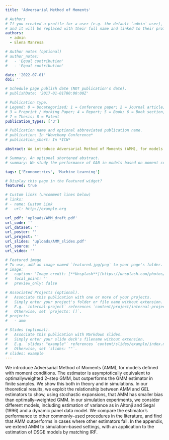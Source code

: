```yaml
---
title: 'Adversarial Method of Moments'

# Authors
# If you created a profile for a user (e.g. the default `admin` user), write the username (folder name) here
# and it will be replaced with their full name and linked to their profile.
authors:
  - admin
  - Elena Manresa

# Author notes (optional)
# author_notes:
#   - 'Equal contribution'
#   - 'Equal contribution'

date: '2022-07-01'
doi: ''

# Schedule page publish date (NOT publication's date).
# publishDate: '2017-01-01T00:00:00Z'

# Publication type.
# Legend: 0 = Uncategorized; 1 = Conference paper; 2 = Journal article;
# 3 = Preprint / Working Paper; 4 = Report; 5 = Book; 6 = Book section;
# 7 = Thesis; 8 = Patent
publication_types: ['3']

# Publication name and optional abbreviated publication name.
# publication: In *Wowchemy Conference*
# publication_short: In *ICW*

abstract: We introduce Adversarial Method of Moments (AMM), for models defined with moment conditions. The estimator is asymptotically equivalent to optimallyweighted 2–step GMM, but outperforms the GMM estimator in finite samples. We show this both in theory and in simulations. In our theoretical results, we exploit the relationship between AMM and GEL estimators to show, using stochastic expansions, that AMM has smaller bias than optimally–weighted GMM. In our simulation experiments, we consider different models, including estimation of variance as in Altonji and Segal (1996) and a dynamic panel data model. We compare the estimator’s performance to other commonly–used procedures in the literature, and find that AMM outperforms in cases where other estimators fail. We also extend AMM to simulation–based settings, and consider 2 applications, DSGE models by matching IRF, and consumption-income processes as in Blundell, Pistaferri & Preston (2008).

# Summary. An optional shortened abstract.
# summary: We study the performance of GAN in models based on moment conditions, and characterize it's finite sample properties.

tags: ['Econometrics', 'Machine Learning']

# Display this page in the Featured widget?
featured: true

# Custom links (uncomment lines below)
# links:
# - name: Custom Link
#   url: http://example.org

url_pdf: 'uploads/AMM_draft.pdf'
url_code: ''
url_dataset: ''
url_poster: ''
url_project: ''
url_slides: 'uploads/AMM_slides.pdf'
url_source: ''
url_video: ''

# Featured image
# To use, add an image named `featured.jpg/png` to your page's folder.
# image:
#   caption: 'Image credit: [**Unsplash**](https://unsplash.com/photos/pLCdAaMFLTE)'
#   focal_point: ''
#   preview_only: false

# Associated Projects (optional).
#   Associate this publication with one or more of your projects.
#   Simply enter your project's folder or file name without extension.
#   E.g. `internal-project` references `content/project/internal-project/index.md`.
#   Otherwise, set `projects: []`.
# projects:
#   - amm

# Slides (optional).
#   Associate this publication with Markdown slides.
#   Simply enter your slide deck's filename without extension.
#   E.g. `slides: "example"` references `content/slides/example/index.md`.
#   Otherwise, set `slides: ""`.
# slides: example
---
```


We introduce Adversarial Method of Moments (AMM), for models defined with moment conditions. The estimator is asymptotically equivalent to optimallyweighted 2–step GMM, but outperforms the GMM estimator in finite samples. We show this both in theory and in simulations. In our theoretical results, we exploit the relationship between AMM and GEL estimators to show, using stochastic expansions, that AMM has smaller bias than optimally–weighted GMM. In our simulation experiments, we consider different models, including estimation of variance as in Altonji and Segal (1996) and a dynamic panel data model. We compare the estimator’s performance to other commonly–used procedures in the literature, and find that AMM outperforms in cases where other estimators fail. In the appendix, we extend AMM to simulation–based settings, with an application to the estimation of DSGE models by matching IRF.